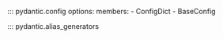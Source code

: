 ::: pydantic.config
    options:
      members:
        - ConfigDict
        - BaseConfig

::: pydantic.alias_generators
